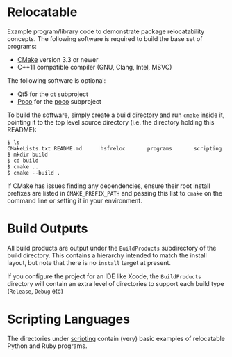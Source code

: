 Relocatable
===========
Example program/library code to demonstrate package relocatability concepts.
The following software is required to build the base set of programs:

- [CMake](https://www.cmake.org) version 3.3 or newer
- C++11 compatible compiler (GNU, Clang, Intel, MSVC)

The following software is optional:

- [Qt5](https://www.qt.io) for the [qt](qt) subproject
- [Poco](http://pocoproject.org) for the [poco](poco) subproject

To build the software, simply create a build directory and run `cmake` inside it,
pointing it to the top level source directory (i.e. the directory holding this
README):

```console
$ ls
CMakeLists.txt README.md      hsfreloc       programs       scripting
$ mkdir build
$ cd build
$ cmake ..
$ cmake --build .
```

If CMake has issues finding any dependencies, ensure their root install
prefixes are listed in `CMAKE_PREFIX_PATH` and passing this list to
`cmake` on the command line or setting it in your environment.

Build Outputs
=============
All build products are output under the `BuildProducts` subdirectory of
the build directory. This contains a hierarchy intended to match the
install layout, but note that there is no `install` target at present.

If you configure the project for an IDE like Xcode,
the `BuildProducts` directory will contain an extra level of directories
to support each build type (`Release`, `Debug` etc)

Scripting Languages
===================
The directories under [scripting](scripting) contain (very) basic
examples of relocatable Python and Ruby programs.

